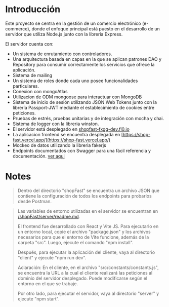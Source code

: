 # Introducción
Este proyecto se centra en la gestión de un comercio electrónico (e-commerce), donde el enfoque principal está puesto en el desarrollo de un servidor que utiliza Node.js junto con la librería Express.

El servidor cuenta con:

- Un sistema de enrutamiento con controladores.
- Una arquitectura basada en capas en la que se aplican patrones DAO y Repository para consumir correctamente los servicios que ofrece la aplicación.
- Sistema de mailing
- Un sistema de roles donde cada uno posee funcionalidades particulares.
- Conexion con mongoAtlas
- Utilizacion de ODM mongoose para interactuar con MongoDB
- Sistema de inicio de sesión utilizando JSON Web Tokens junto con la librería Passport-JWT mediante el establecimiento de cookies entre peticiones.
- Pruebas de estrés, pruebas unitarias y de integración con mocha y chai.
- Sistema de logger con la libreria winston. 
- El servidor está desplegado en [shopfast-fxgq-dev.fl0.io](https://shopfast-fxgq-dev.fl0.io)
- La aplicacion frontend se encuentra desplegada en [https://shop-fast.vercel.app/](https://shop-fast.vercel.app/)
- Mockeo de datos utilizando la libreria fakerjs
- Endpoints documentados con Swagger para una fácil referencia y documentación. [ver aqui](https://shopfast-fxgq-dev.fl0.io/apidocs)

# Notes
> Dentro del directorio "shopFast" se encuentra un archivo JSON que contiene la configuración de todos los endpoints para probarlos desde Postman.

>Las variables de entorno utilizadas en el servidor se encuentran en [/shopFast/server/readme.md](https://github.com/ignaciovigo/ShopFast/tree/main/server/readme.md).
>
>El frontend fue desarrollado con React y Vite JS. Para ejecutarlo en un entorno local, copie el archivo "package.json" y los archivos necesarios para que el entorno de Vite funcione, además de la carpeta "src". Luego, ejecute el comando "npm install".
>
>Después, para ejecutar la aplicación del cliente, vaya al directorio "client" y ejecute "npm run dev".
>
>Aclaración: En el cliente, en el archivo "src/constants/constants.js", se encuentra la URL a la cual el cliente realizará las peticiones al dominio del servidor desplegado. Puede modificarse según el entorno en el que se trabaje.
>
>Por otro lado, para ejecutar el servidor, vaya al directorio "server" y ejecute "npm start".